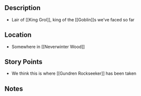 ## Description
- Lair of [[King Grol]], king of the [[Goblin]]s we've faced so far
## Location
- Somewhere in [[Neverwinter Wood]]
## Story Points
- We think this is where [[Gundren Rockseeker]] has been taken
## Notes
